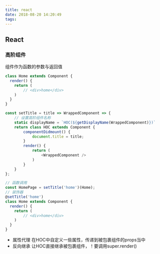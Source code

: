 ```yaml
---
title: react
date: 2018-08-20 14:20:49
tags:
---
```

<!-- more-->

## React

### 高阶组件
组件作为函数的参数与返回值

```js
class Home extends Component {
  render() {
    return (
    	// <div>home</div>
    )
  }
}

const setTitle = title => WrappedComponent => {
	// 设置高阶组件名称
	static displayName = `HOC(${getDisplayName(WrappedComponent)})`
	return class HOC extends Component {
		componentDidmount() {
			document.title = title;  
		}
		render() {
			return (
				<WrappedComponent />
			)
		}
	}
};

// 函数调用
const HomePage = setTitle('home')(Home);
// 装饰器
@setTitle('home')
class Home extends Component {
  render() {
    return (
    	// <div>home</div>
    )
  }
}
```

- 属性代理
	在HOC中自定义一些属性，传递到被包裹组件的props当中
- 反向继承
	让HOC直接继承被包裹组件，！要调用super.render()